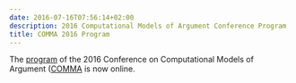 ```yaml
---
date: 2016-07-16T07:56:14+02:00
description: 2016 Computational Models of Argument Conference Program
title: COMMA 2016 Program
---
```


The [program](http://www.ling.uni-potsdam.de/comma2016/index.php?page=program.php)
of the 2016 Conference on Computational Models of Argument ([COMMA](
http://www.ling.uni-potsdam.de/comma2016/) is now online. 

<!--more-->

